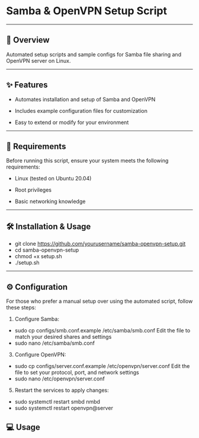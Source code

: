 # Samba & OpenVPN Setup Script
--------------------------------------------------------------------------------------------------

## 📖 Overview

Automated setup scripts and sample configs for Samba file sharing and OpenVPN server on Linux.

--------------------------------------------------------------------------------------------------

## ✨ Features

 - Automates installation and setup of Samba and OpenVPN

 - Includes example configuration files for customization

 - Easy to extend or modify for your environment

----------------------------------------------------------------------------------------------------

## 🚀 Requirements

Before running this script, ensure your system meets the following requirements:
  - Linux (tested on Ubuntu 20.04)

  - Root privileges

  - Basic networking knowledge
    
--------------------------------------------------------------------------------------------------

## 🛠️ Installation & Usage

 - git clone https://github.com/yourusername/samba-openvpn-setup.git
 - cd samba-openvpn-setup
 - chmod +x setup.sh
 - ./setup.sh

--------------------------------------------------------------------------------------------------

## ⚙️ Configuration
For those who prefer a manual setup over using the automated script, follow these steps:

 1. Configure Samba:
  - sudo cp configs/smb.conf.example /etc/samba/smb.conf
    Edit the file to match your desired shares and settings
  - sudo nano /etc/samba/smb.conf

 3. Configure OpenVPN:
  - sudo cp configs/server.conf.example /etc/openvpn/server.conf
    Edit the file to set your protocol, port, and network settings
  - sudo nano /etc/openvpn/server.conf

 5. Restart the services to apply changes:
  - sudo systemctl restart smbd nmbd
  - sudo systemctl restart openvpn@server

## 💻 Usage


